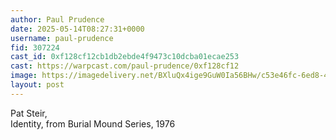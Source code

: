 ```yaml
---
author: Paul Prudence
date: 2025-05-14T08:27:31+0000
username: paul-prudence
fid: 307224
cast_id: 0xf128cf12cb1db2ebde4f9473c10dcba01ecae253
cast: https://warpcast.com/paul-prudence/0xf128cf12
image: https://imagedelivery.net/BXluQx4ige9GuW0Ia56BHw/c53e46fc-6ed8-4338-6c88-14dcde033000/original
layout: post
---
```

Pat Steir,    
Identity, from Burial Mound Series, 1976  

<img src='https://imagedelivery.net/BXluQx4ige9GuW0Ia56BHw/c53e46fc-6ed8-4338-6c88-14dcde033000/original' alt='' referrerpolicy='no-referrer'/>